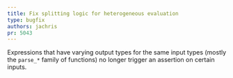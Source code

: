 ```yaml
---
title: Fix splitting logic for heterogeneous evaluation
type: bugfix
authors: jachris
pr: 5043
---
```


Expressions that have varying output types for the same input types (mostly the
`parse_*` family of functions) no longer trigger an assertion on certain inputs.
